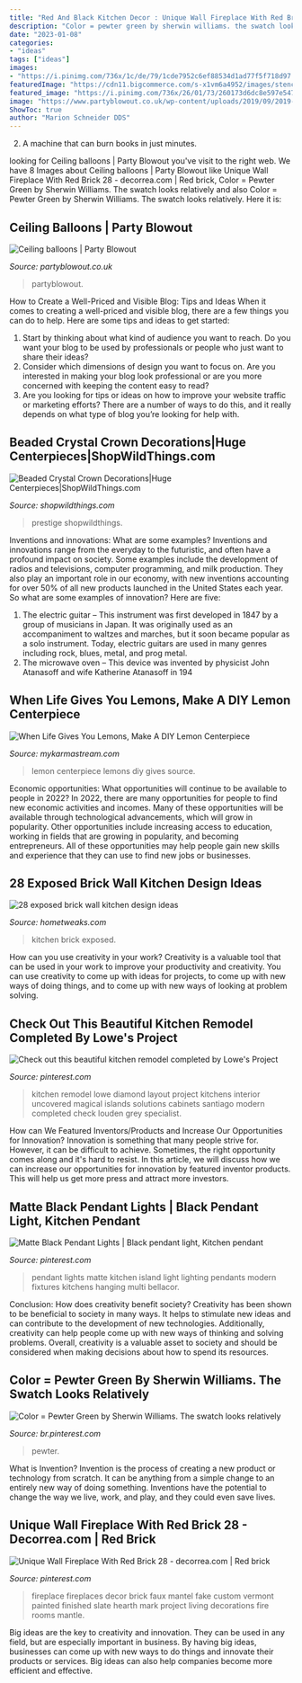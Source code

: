 ```yaml
---
title: "Red And Black Kitchen Decor : Unique Wall Fireplace With Red Brick 28"
description: "Color = pewter green by sherwin williams. the swatch looks relatively"
date: "2023-01-08"
categories:
- "ideas"
tags: ["ideas"]
images:
- "https://i.pinimg.com/736x/1c/de/79/1cde7952c6ef88534d1ad77f5f718d97.jpg"
featuredImage: "https://cdn11.bigcommerce.com/s-x1vm6a4952/images/stencil/2560w/products/9186/26905/prestige-real-crystal-beaded-crown-16-h-x-15-w-gold-55__72074.1580508860.jpg?c=2"
featured_image: "https://i.pinimg.com/736x/26/01/73/260173d6dc8e597e54794a11f7a98cf4.jpg"
image: "https://www.partyblowout.co.uk/wp-content/uploads/2019/09/2019-07-20-11.19.27.jpg"
ShowToc: true
author: "Marion Schneider DDS"
---
```



2. A machine that can burn books in just minutes.

	

		
looking for Ceiling balloons | Party Blowout you've visit to the right web. We have 8 Images about Ceiling balloons | Party Blowout like Unique Wall Fireplace With Red Brick 28 - decorrea.com | Red brick, Color = Pewter Green by Sherwin Williams. The swatch looks relatively and also Color = Pewter Green by Sherwin Williams. The swatch looks relatively. Here it is:
		
    
## Ceiling Balloons | Party Blowout

<img loading=lazy src="https://www.partyblowout.co.uk/wp-content/uploads/2019/09/2019-07-20-11.19.27.jpg" onerror="this.onerror=null;this.src='https://tse1.mm.bing.net/th?id=OIP.XEpIpNirZTdzQttICYI0gQHaJ4&amp;pid=15.1';" alt="Ceiling balloons | Party Blowout">

_Source: partyblowout.co.uk_

>partyblowout. 

	

How to Create a Well-Priced and Visible Blog: Tips and Ideas
When it comes to creating a well-priced and visible blog, there are a few things you can do to help. Here are some tips and ideas to get started: 
1. Start by thinking about what kind of audience you want to reach. Do you want your blog to be used by professionals or people who just want to share their ideas? 
2. Consider which dimensions of design you want to focus on. Are you interested in making your blog look professional or are you more concerned with keeping the content easy to read? 
3. Are you looking for tips or ideas on how to improve your website traffic or marketing efforts? There are a number of ways to do this, and it really depends on what type of blog you’re looking for help with. 

    
## Beaded Crystal Crown Decorations|Huge Centerpieces|ShopWildThings.com

<img loading=lazy src="https://cdn11.bigcommerce.com/s-x1vm6a4952/images/stencil/2560w/products/9186/26905/prestige-real-crystal-beaded-crown-16-h-x-15-w-gold-55__72074.1580508860.jpg?c=2" onerror="this.onerror=null;this.src='https://tse2.mm.bing.net/th?id=OIP.tj4dav2HOs85zDtM1J5PxQHaJ3&amp;pid=15.1';" alt="Beaded Crystal Crown Decorations|Huge Centerpieces|ShopWildThings.com">

_Source: shopwildthings.com_

>prestige shopwildthings. 

	

Inventions and innovations: What are some examples?
Inventions and innovations range from the everyday to the futuristic, and often have a profound impact on society. Some examples include the development of radios and televisions, computer programming, and milk production. They also play an important role in our economy, with new inventions accounting for over 50% of all new products launched in the United States each year. So what are some examples of innovation? Here are five: 
1) The electric guitar – This instrument was first developed in 1847 by a group of musicians in Japan. It was originally used as an accompaniment to waltzes and marches, but it soon became popular as a solo instrument. Today, electric guitars are used in many genres including rock, blues, metal, and prog metal. 
2) The microwave oven – This device was invented by physicist John Atanasoff and wife Katherine Atanasoff in 194
    
## When Life Gives You Lemons, Make A DIY Lemon Centerpiece

<img loading=lazy src="https://mykarmastream.com/wp-content/uploads/2017/05/lemon-centerpiece-10.jpg" onerror="this.onerror=null;this.src='https://tse3.mm.bing.net/th?id=OIP.wPDGxB4rdBgpI6vNJVrwlAHaLH&amp;pid=15.1';" alt="When Life Gives You Lemons, Make A DIY Lemon Centerpiece">

_Source: mykarmastream.com_

>lemon centerpiece lemons diy gives source. 

	

Economic opportunities: What opportunities will continue to be available to people in 2022?
In 2022, there are many opportunities for people to find new economic activities and incomes. Many of these opportunities will be available through technological advancements, which will grow in popularity. Other opportunities include increasing access to education, working in fields that are growing in popularity, and becoming entrepreneurs. All of these opportunities may help people gain new skills and experience that they can use to find new jobs or businesses.

    
## 28 Exposed Brick Wall Kitchen Design Ideas

<img loading=lazy src="https://hometweaks.com/media/images/20191002/28-exposed-brick-wall-kitchen-design-ideas-161570040675-original.jpg" onerror="this.onerror=null;this.src='https://tse1.mm.bing.net/th?id=OIP.yYbXT6YWbvFCaTd-V8TwZwHaKZ&amp;pid=15.1';" alt="28 exposed brick wall kitchen design ideas">

_Source: hometweaks.com_

>kitchen brick exposed. 

	

How can you use creativity in your work?
Creativity is a valuable tool that can be used in your work to improve your productivity and creativity. You can use creativity to come up with ideas for projects, to come up with new ways of doing things, and to come up with new ways of looking at problem solving.

    
## Check Out This Beautiful Kitchen Remodel Completed By Lowe&#039;s Project

<img loading=lazy src="https://i.pinimg.com/736x/a3/d4/c0/a3d4c0ea6e6bb5668dec2d15816adbd6--beautiful-kitchens-santiago.jpg" onerror="this.onerror=null;this.src='https://tse1.mm.bing.net/th?id=OIP.6tW9Vxf8iYeEq_cnBHtwEAHaJ3&amp;pid=15.1';" alt="Check out this beautiful kitchen remodel completed by Lowe&#039;s Project">

_Source: pinterest.com_

>kitchen remodel lowe diamond layout project kitchens interior uncovered magical islands solutions cabinets santiago modern completed check louden grey specialist. 

	

How can We Featured Inventors/Products and Increase Our Opportunities for Innovation?
Innovation is something that many people strive for. However, it can be difficult to achieve. Sometimes, the right opportunity comes along and it's hard to resist. In this article, we will discuss how we can increase our opportunities for innovation by featured inventor products. This will help us get more press and attract more investors.

    
## Matte Black Pendant Lights | Black Pendant Light, Kitchen Pendant

<img loading=lazy src="https://i.pinimg.com/736x/26/01/73/260173d6dc8e597e54794a11f7a98cf4.jpg" onerror="this.onerror=null;this.src='https://tse4.mm.bing.net/th?id=OIP.ZyrWNKoI2H_w2IrNm_7eXwHaLG&amp;pid=15.1';" alt="Matte Black Pendant Lights | Black pendant light, Kitchen pendant">

_Source: pinterest.com_

>pendant lights matte kitchen island light lighting pendants modern fixtures kitchens hanging multi bellacor. 

	

Conclusion: How does creativity benefit society?
Creativity has been shown to be beneficial to society in many ways. It helps to stimulate new ideas and can contribute to the development of new technologies. Additionally, creativity can help people come up with new ways of thinking and solving problems. Overall, creativity is a valuable asset to society and should be considered when making decisions about how to spend its resources.

    
## Color = Pewter Green By Sherwin Williams. The Swatch Looks Relatively

<img loading=lazy src="https://i.pinimg.com/736x/1c/de/79/1cde7952c6ef88534d1ad77f5f718d97.jpg" onerror="this.onerror=null;this.src='https://tse2.mm.bing.net/th?id=OIP.wz2XOC07SXq5IbSnUGaj7gHaKx&amp;pid=15.1';" alt="Color = Pewter Green by Sherwin Williams. The swatch looks relatively">

_Source: br.pinterest.com_

>pewter. 

	

What is Invention?
Invention is the process of creating a new product or technology from scratch. It can be anything from a simple change to an entirely new way of doing something. Inventions have the potential to change the way we live, work, and play, and they could even save lives.

    
## Unique Wall Fireplace With Red Brick 28 - Decorrea.com | Red Brick

<img loading=lazy src="https://i.pinimg.com/736x/cb/1d/e7/cb1de7c5bf5995abf9093e32d08249ee.jpg" onerror="this.onerror=null;this.src='https://tse2.mm.bing.net/th?id=OIP.H2XVwCQqLcfFtwYO3L6cGwHaK2&amp;pid=15.1';" alt="Unique Wall Fireplace With Red Brick 28 - decorrea.com | Red brick">

_Source: pinterest.com_

>fireplace fireplaces decor brick faux mantel fake custom vermont painted finished slate hearth mark project living decorations fire rooms mantle. 

	

Big ideas are the key to creativity and innovation. They can be used in any field, but are especially important in business. By having big ideas, businesses can come up with new ways to do things and innovate their products or services. Big ideas can also help companies become more efficient and effective.

